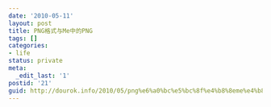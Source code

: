 ```yaml
---
date: '2010-05-11'
layout: post
title: PNG格式与Me中的PNG
tags: []
categories:
- life
status: private
meta:
  _edit_last: '1'
postid: '21'
guid: http://dourok.info/2010/05/png%e6%a0%bc%e5%bc%8f%e4%b8%8eme%e4%b8%ad%e7%9a%84png/
---
```


